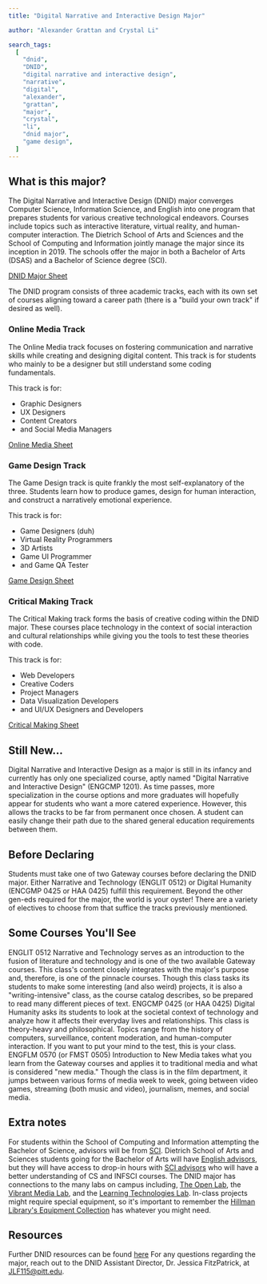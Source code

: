 ```yaml
---
title: "Digital Narrative and Interactive Design Major"

author: "Alexander Grattan and Crystal Li"

search_tags:
  [
    "dnid",
    "DNID",
    "digital narrative and interactive design",
    "narrative",
    "digital",
    "alexander",
    "grattan",
    "major",
    "crystal",
    "li",
    "dnid major",
    "game design",
  ]
---
```


## What is this major?

The Digital Narrative and Interactive Design (DNID) major converges Computer Science, Information Science, and English into one program that prepares students for various creative technological endeavors. Courses include topics such as interactive literature, virtual reality, and human-computer interaction. The Dietrich School of Arts and Sciences and the School of Computing and Information jointly manage the major since its inception in 2019. The schools offer the major in both a Bachelor of Arts (DSAS) and a Bachelor of Science degree (SCI).

[DNID Major Sheet](https://drive.google.com/file/d/15AhvKQWEAtpF9goo8sVnTrMzsLxtT7b-/view?usp=sharing)

The DNID program consists of three academic tracks, each with its own set of courses aligning toward a career path (there is a "build your own track" if desired as well).

### Online Media Track

The Online Media track focuses on fostering communication and narrative skills while creating and designing digital content. This track is for students who mainly to be a designer but still understand some coding fundamentals.

This track is for:

- Graphic Designers
- UX Designers
- Content Creators
- and Social Media Managers

[Online Media Sheet](https://drive.google.com/file/d/129_B8hnW-HWDO0mR-qdR1PATKVuSCHNI/view?usp=sharing)

### Game Design Track

The Game Design track is quite frankly the most self-explanatory of the three. Students learn how to produce games, design for human interaction, and construct a narratively emotional experience.

This track is for:

- Game Designers (duh)
- Virtual Reality Programmers
- 3D Artists
- Game UI Programmer
- and Game QA Tester

[Game Design Sheet](https://drive.google.com/file/d/1jxxQDyvLPXtAYbIOhyttLhDYvP8YwTVB/view?usp=sharing)

### Critical Making Track

The Critical Making track forms the basis of creative coding within the DNID major. These courses place technology in the context of social interaction and cultural relationships while giving you the tools to test these theories with code.

This track is for:

- Web Developers
- Creative Coders
- Project Managers
- Data Visualization Developers
- and UI/UX Designers and Developers

[Critical Making Sheet](https://drive.google.com/file/d/1j6Dem-6xtNcK4E8xi9nasaWxSq77iT_k/view?usp=sharing)

## Still New...

Digital Narrative and Interactive Design as a major is still in its infancy and currently has only one specialized course, aptly named "Digital Narrative and Interactive Design" (ENGCMP 1201). As time passes, more specialization in the course options and more graduates will hopefully appear for students who want a more catered experience. However, this allows the tracks to be far from permanent once chosen. A student can easily change their path due to the shared general education requirements between them.

## Before Declaring

Students must take one of two Gateway courses before declaring the DNID major. Either Narrative and Technology (ENGLIT 0512) or Digital Humanity (ENCGMP 0425 or HAA 0425) fulfill this requirement. Beyond the other gen-eds required for the major, the world is your oyster! There are a variety of electives to choose from that suffice the tracks previously mentioned.

## Some Courses You'll See

ENGLIT 0512 Narrative and Technology serves as an introduction to the fusion of literature and technology and is one of the two available Gateway courses. This class's content closely integrates with the major's purpose and, therefore, is one of the pinnacle courses. Though this class tasks its students to make some interesting (and also weird) projects, it is also a "writing-intensive" class, as the course catalog describes, so be prepared to read many different pieces of text.
ENGCMP 0425 (or HAA 0425) Digital Humanity asks its students to look at the societal context of technology and analyze how it affects their everyday lives and relationships. This class is theory-heavy and philosophical. Topics range from the history of computers, surveillance, content moderation, and human-computer interaction. If you want to put your mind to the test, this is your class.
ENGFLM 0570 (or FMST 0505) Introduction to New Media takes what you learn from the Gateway courses and applies it to traditional media and what is considered "new media." Though the class is in the film department, it jumps between various forms of media week to week, going between video games, streaming (both music and video), journalism, memes, and social media.

## Extra notes

For students within the School of Computing and Information attempting the Bachelor of Science, advisors will be from [SCI](https://www.sci.pitt.edu/student-resources/academic-advising-center). Dietrich School of Arts and Sciences students going for the Bachelor of Arts will have [English advisors](https://www.english.pitt.edu/undergraduate/advising), but they will have access to drop-in hours with [SCI advisors](https://www.sci.pitt.edu/student-resources/academic-advising-center) who will have a better understanding of CS and INFSCI courses.
The DNID major has connections to the many labs on campus including, [The Open Lab](https://www.library.pitt.edu/open-lab), the [Vibrant Media Lab](http://vml.pitt.edu/), and the [Learning Technologies Lab](http://learningtechlab.pitt.edu/).
In-class projects might require special equipment, so it's important to remember the [Hillman Library's Equipment Collection](https://pitt.libguides.com/equipment/borrowersguide) has whatever you might need.

## Resources

Further DNID resources can be found [here](https://drive.google.com/file/d/1SCA9CJ6gx60XFC1pUULt61i27KWOzvSY/view?usp=sharing)
For any questions regarding the major, reach out to the DNID Assistant Director, Dr. Jessica FitzPatrick, at JLF115@pitt.edu.
